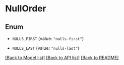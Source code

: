 # NullOrder

## Enum


* `NULLS_FIRST` (value: `"nulls-first"`)

* `NULLS_LAST` (value: `"nulls-last"`)


[[Back to Model list]](../README.md#documentation-for-models) [[Back to API list]](../README.md#documentation-for-api-endpoints) [[Back to README]](../README.md)


